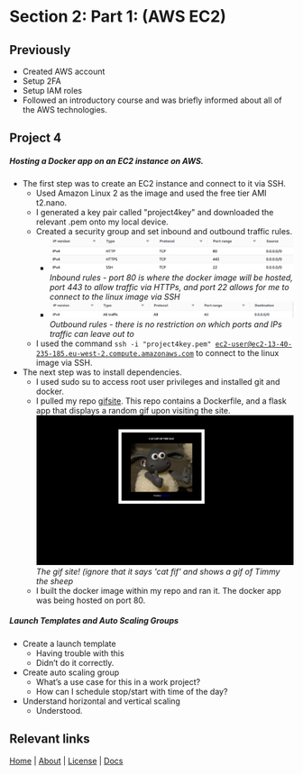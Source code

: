 # Section 2: Part 1: (AWS EC2)

## Previously
- Created AWS account
- Setup 2FA
- Setup IAM roles
- Followed an introductory course and was briefly informed about all of the AWS technologies.
## Project 4
##### Hosting a Docker app on an EC2 instance on AWS. 
- The first step was to create an EC2 instance and connect to it via SSH. 
    - Used Amazon Linux 2 as the image and used the free tier AMI t2.nano.
    - I generated a key pair called "project4key" and downloaded the relevant .pem onto my local device.
    - Created a security group and set inbound and outbound traffic rules. 
        - ![Inbound Rules](/images/InboundRulesP4.png)
        *Inbound rules - port 80 is where the docker image will be hosted, port 443 to allow traffic via HTTPs, and port 22 allows for me to connect to the linux image via SSH*
        - ![Outbound Rules](/images/OutboundRulesP4.png)
        *Outbound rules - there is no restriction on which ports and IPs traffic can leave out to*
    - I used the command <code>ssh -i "project4key.pem" ec2-user@ec2-13-40-235-185.eu-west-2.compute.amazonaws.com</code> to connect to the linux image via SSH. 
- The next step was to install dependencies.
    - I used sudo su to access root user privileges and installed git and docker.
    - I pulled my repo [gifsite]("github.com/gitsugatensho/gifsite). This repo contains a Dockerfile, and a flask app that displays a random gif upon visiting the site. 
    ![Gifsite](/images/GifSite.png)
    *The gif site! (ignore that it says 'cat fif' and shows a gif of Timmy the sheep*
    - I built the docker image within my repo and ran it. The docker app was being hosted on port 80.


##### Launch Templates and Auto Scaling Groups
- Create a launch template 
    - Having trouble with this
    - Didn’t do it correctly.
- Create auto scaling group 
    - What’s a use case for this in a work project?
    - How can I schedule stop/start with time of the day?
- Understand horizontal and vertical scaling 
    - Understood.



## Relevant links

[Home](/index) | [About](/about) | [License](/license) | [Docs](/section1)

